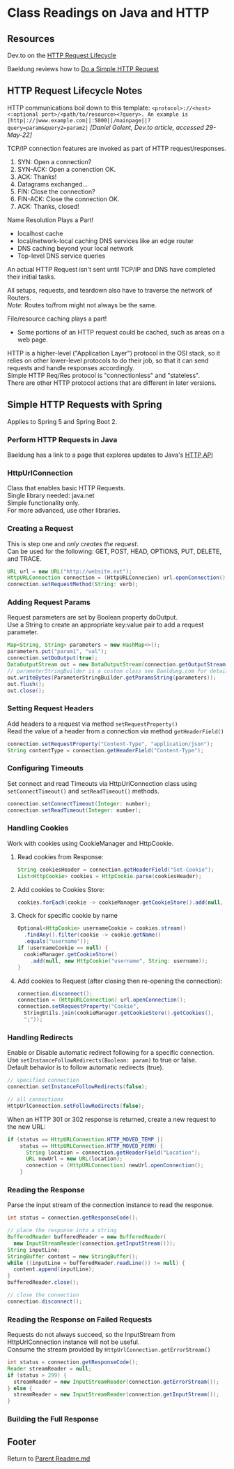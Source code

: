 # Class Readings on Java and HTTP

## Resources

Dev.to on the [HTTP Request Lifecycle](https://dev.to/dangolant/things-i-brushed-up-on-this-week-the-http-request-lifecycle-)  

Baeldung reviews how to [Do a Simple HTTP Request](https://www.baeldung.com/java-http-request)  

## HTTP Request Lifecycle Notes

HTTP communications boil down to this template: `<protocol>://<host><:optional port>/<path/to/resource><?query>. An example is |http|://|www.example.com||:5000||/mainpage||?query=param&query2=param2|` *[Daniel Golent, Dev.to article, accessed 29-May-22]*  

TCP/IP connection features are invoked as part of HTTP request/responses.  

1. SYN: Open a connection?
2. SYN-ACK: Open a conenction OK.
3. ACK: Thanks!
4. Datagrams exchanged...
5. FIN: Close the connection?
6. FIN-ACK: Close the connection OK.
7. ACK: Thanks, closed!

Name Resolution Plays a Part!

- localhost cache
- local/network-local caching DNS services like an edge router
- DNS caching beyond your local network
- Top-level DNS service queries

An actual HTTP Request isn't sent until TCP/IP and DNS have completed their initial tasks.  

All setups, requests, and teardown also have to traverse the network of Routers.  
*Note*: Routes to/from might not always be the same.  

File/resource caching plays a part!

- Some portions of an HTTP request could be cached, such as areas on a web page.

HTTP is a higher-level ("Application Layer") protocol in the OSI stack, so it relies on other lower-level protocols to do their job, so that it can send requests and handle responses accordingly.  
Simple HTTP Req/Res protocol is "connectionless" and "stateless".  
There are other HTTP protocol actions that are different in later versions.  

## Simple HTTP Requests with Spring

Applies to Spring 5 and Spring Boot 2.  

### Perform HTTP Requests in Java

Baeldung has a link to a page that explores updates to Java's [HTTP API](https://www.baeldung.com/java-9-http-client)  

### HttpUrlConnection

Class that enables basic HTTP Requests.  
Single library needed: java.net  
Simple functionality only.  
For more advanced, use other libraries.  

### Creating a Request

This is step one and *only creates the request*.  
Can be used for the following: GET, POST, HEAD, OPTIONS, PUT, DELETE, and TRACE.  

```java
URL url = new URL("http://website.ext");
HttpURLConnection connection = (HttpURLConnecion) url.openConnection();
connection.setRequestMethod(String: verb);
```

### Adding Request Params

Request parameters are set by Boolean property doOutput.  
Use a String to create an appropriate key:value pair to add a request parameter.  

```java
Map<String, String> parameters = new HashMap<>();
parameters.put("param1", "val");
connection.setDoOutput(true);
DataOutputStream out = new DataOutputStream(connection.getOutputStream());
// parameterStringBuilder is a custom class see Baeldung.com for details
out.writeBytes(ParameterStringBuilder.getParamsString(parameters));
out.flush();
out.close();
```

### Setting Request Headers

Add headers to a request via method `setRequestProperty()`  
Read the value of a header from a connection via method `getHeaderField()`  

```java
connection.setRequestProperty("Content-Type", "application/json");
String contentType = connection.getHeaderField("Content-Type");
```

### Configuring Timeouts

Set connect and read Timeouts via HttpUrlConnection class using `setConnectTimeout()` and `setReadTimeout()` methods.  

```java
connection.setConnectTimeout(Integer: number);
connection.setReadTimeout(Integer: number);
```

### Handling Cookies

Work with cookies using CookieManager and HttpCookie.  

1. Read cookies from Response:

    ```java
    String cookiesHeader = connection.getHeaderField("Set-Cookie");
    List<HttpCookie> cookies = HttpCookie.parse(cookiesHeader);
    ```

2. Add cookies to Cookies Store:

    ```java
    cookies.forEach(cookie -> cookieManager.getCookieStore().add(null, cookie));
    ```

3. Check for specific cookie by name

    ```java
    Optional<HttpCookie> usernameCookie = cookies.stream()
      .findAny().filter(cookie -> cookie.getName()
      .equals("username"));
    if (usernameCookie == null) {
      cookieManager.getCookieStore()
        .add(null, new HttpCookie("username", String: username));
    }
    ```

4. Add cookies to Request (after closing then re-opening the connection):  

    ```java
    connection.disconnect();
    connection = (HttpURLConnection) url.openConnection();
    connection.setRequestProperty("Cookie",
      StringUtils.join(cookieManager.getCookieStore().getCookies(),
      ";"));
    ```

### Handling Redirects

Enable or Disable automatic redirect following for a specific connection.  
Use `setInstanceFollowRedirects(Boolean: param)` to true or false.  
Default behavior is to follow automatic redirects (true).  

```java
// specified connection
connection.setInstanceFollowRedirects(false);

// all connections
HttpUrlConnection.setFollowRedirects(false);
```

When an HTTP 301 or 302 response is returned, create a new request to the new URL:

```java
if (status == HttpURLConnection.HTTP_MOVED_TEMP ||
    status == HttpURLConnection.HTTP_MOVED_PERM) {
      String location = connection.getHeaderField("Location");
      URL newUrl = new URL(location);
      connection = (HttpURLConnection) newUrl.openConnection();
    }
```

### Reading the Response

Parse the input stream of the connection instance to read the response.

```java
int status = connection.getResponseCode();

// place the response into a string
BufferedReader bufferedReader = new BufferedReader(
  new InputStreamReader(connection.getInputStream()));
String inputLine;
StringBuffer content = new StringBuffer();
while ((inputLine = bufferedReader.readLine()) != null) {
  content.append(inputLine);
}
bufferedReader.close();

// close the connection
connection.disconnect();
```

### Reading the Response on Failed Requests

Requests do not always succeed, so the InputStream from HttpUrlConnection instance will not be useful.  
Consume the stream provided by `HttpUrlConnection.getErrorStream()`  

```java
int status = connection.getResponseCode();
Reader streamReader = null;
if (status > 299) {
  streamReader = new InputStreamReader(connection.getErrorStream());
} else {
  streamReader = new InputStreamReader(connection.getInputStream());
}
```

### Building the Full Response

## Footer

Return to [Parent Readme.md](../README.html)  
